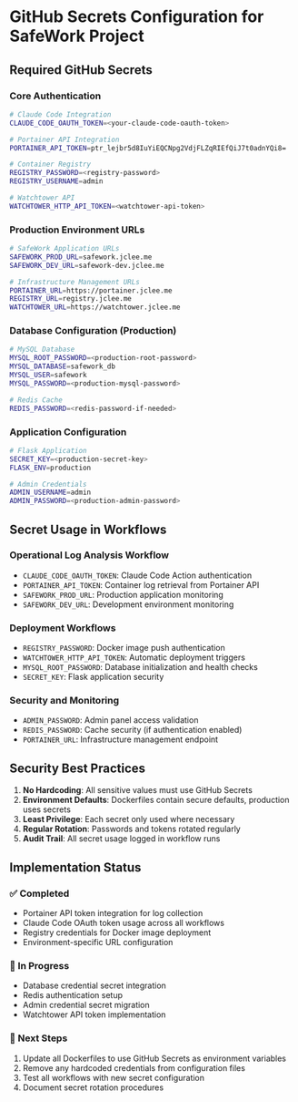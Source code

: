 # GitHub Secrets Configuration for SafeWork Project

## Required GitHub Secrets

### Core Authentication
```bash
# Claude Code Integration
CLAUDE_CODE_OAUTH_TOKEN=<your-claude-code-oauth-token>

# Portainer API Integration
PORTAINER_API_TOKEN=ptr_lejbr5d8IuYiEQCNpg2VdjFLZqRIEfQiJ7t0adnYQi8=

# Container Registry
REGISTRY_PASSWORD=<registry-password>
REGISTRY_USERNAME=admin

# Watchtower API
WATCHTOWER_HTTP_API_TOKEN=<watchtower-api-token>
```

### Production Environment URLs
```bash
# SafeWork Application URLs
SAFEWORK_PROD_URL=safework.jclee.me
SAFEWORK_DEV_URL=safework-dev.jclee.me

# Infrastructure Management URLs
PORTAINER_URL=https://portainer.jclee.me
REGISTRY_URL=registry.jclee.me
WATCHTOWER_URL=https://watchtower.jclee.me
```

### Database Configuration (Production)
```bash
# MySQL Database
MYSQL_ROOT_PASSWORD=<production-root-password>
MYSQL_DATABASE=safework_db
MYSQL_USER=safework
MYSQL_PASSWORD=<production-mysql-password>

# Redis Cache
REDIS_PASSWORD=<redis-password-if-needed>
```

### Application Configuration
```bash
# Flask Application
SECRET_KEY=<production-secret-key>
FLASK_ENV=production

# Admin Credentials
ADMIN_USERNAME=admin
ADMIN_PASSWORD=<production-admin-password>
```

## Secret Usage in Workflows

### Operational Log Analysis Workflow
- `CLAUDE_CODE_OAUTH_TOKEN`: Claude Code Action authentication
- `PORTAINER_API_TOKEN`: Container log retrieval from Portainer API
- `SAFEWORK_PROD_URL`: Production application monitoring
- `SAFEWORK_DEV_URL`: Development environment monitoring

### Deployment Workflows
- `REGISTRY_PASSWORD`: Docker image push authentication
- `WATCHTOWER_HTTP_API_TOKEN`: Automatic deployment triggers
- `MYSQL_ROOT_PASSWORD`: Database initialization and health checks
- `SECRET_KEY`: Flask application security

### Security and Monitoring
- `ADMIN_PASSWORD`: Admin panel access validation
- `REDIS_PASSWORD`: Cache security (if authentication enabled)
- `PORTAINER_URL`: Infrastructure management endpoint

## Security Best Practices

1. **No Hardcoding**: All sensitive values must use GitHub Secrets
2. **Environment Defaults**: Dockerfiles contain secure defaults, production uses secrets
3. **Least Privilege**: Each secret only used where necessary
4. **Regular Rotation**: Passwords and tokens rotated regularly
5. **Audit Trail**: All secret usage logged in workflow runs

## Implementation Status

### ✅ Completed
- Portainer API token integration for log collection
- Claude Code OAuth token usage across all workflows
- Registry credentials for Docker image deployment
- Environment-specific URL configuration

### 🔄 In Progress
- Database credential secret integration
- Redis authentication setup
- Admin credential secret migration
- Watchtower API token implementation

### 📝 Next Steps
1. Update all Dockerfiles to use GitHub Secrets as environment variables
2. Remove any hardcoded credentials from configuration files
3. Test all workflows with new secret configuration
4. Document secret rotation procedures